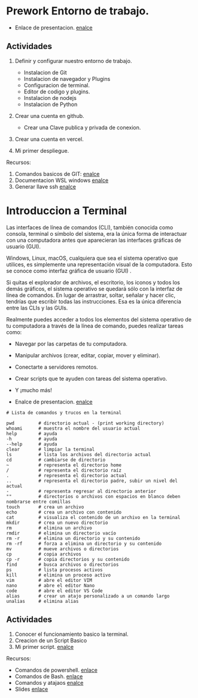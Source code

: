 # Prework Entorno de trabajo.
- Enlace de presentacion. [enalce](https://contents-pasantia.github.io/content1/Slides/Prework.html)
## Actividades 
1.  Definir y configurar nuestro entorno de trabajo.
    - Instalacion de Git
    - Instalacion de navegador y Plugins
    - Configuracion de terminal.
    - Editor de codigo y plugins.
    - Instalacion de nodejs
    - Instalacion de Python

2. Crear una cuenta en github.
    - Crear una Clave publica y privada de conexion. 

3. Crear una cuenta en vercel. 
4. Mi primer despliegue.

Recursos:
1. Comandos basicos de GIT: [enalce](./Resource/Git.md)
2. Documentacion WSL windows [enalce](https://docs.microsoft.com/en-us/windows/wsl/install-manual)
3. Generar llave ssh [enalce](./Resource/sshkey.md)


# Introduccion a Terminal

Las interfaces de línea de comandos (CLI), también conocida como consola, terminal o símbolo del sistema, era la única forma de interactuar con una computadora antes que aparecieran las interfaces gráficas de usuario (GUI).

Windows, Linux, macOS, cualquiera que sea el sistema operativo que utilices, es simplemente una representación visual de la computadora. Esto se conoce como interfaz gráfica de usuario (GUI) .

Si quitas el explorador de archivos, el escritorio, los iconos y todos los demás gráficos, el sistema operativo se quedará sólo con la interfaz de línea de comandos. En lugar de arrastrar, soltar, señalar y hacer clic, tendrías que escribir todas las instrucciones. Esa es la única diferencia entre las CLIs y las GUIs.

Realmente puedes acceder a todos los elementos del sistema operativo de tu computadora a través de la línea de comando, puedes realizar tareas como:

- Navegar por las carpetas de tu computadora.
- Manipular archivos (crear, editar, copiar, mover y eliminar).
- Conectarte a servidores remotos.
- Crear scripts que te ayuden con tareas del sistema operativo.
- Y ¡mucho más!

- Enalce de presentacion. [enalce](https://contents-pasantia.github.io/content1/Slides/Terminal.html)

```
# Lista de comandos y trucos en la terminal

pwd         # directorio actual - (print working directory)
whoami      # muestra el nombre del usuario actual
help        # ayuda
-h          # ayuda
--help      # ayuda
clear       # limpiar la terminal
ls          # lista los archivos del directorio actual
cd          # cambiarse de directorio
~           # representa el directorio home
/           # representa el directorio raíz
.           # representa el directorio actual
..          # representa el directorio padre, subir un nivel del actual
-           # representa regresar al directorio anterior
""          # directorios o archivos con espacios en blanco deben nombrarse entre comillas
touch       # crea un archivo
echo        # crea un archivo con contenido
cat         # visualiza el contenido de un archivo en la terminal
mkdir       # crea un nuevo directorio
rm          # elimina un archivo
rmdir       # elimina un directorio vacío
rm -r       # elimina un directorio y su contenido
rm -rf      # forza a elimina un directorio y su contenido
mv          # mueve archivos o directorios
cp          # copia archivos
cp -r       # copia directorios y su contenido
find        # busca archivos o directorios
ps          # lista procesos activos
kill        # elimina un proceso activo
vim         # abre el editor VIM
nano        # abre el editor Nano
code        # abre el editor VS Code
alias       # crear un atajo personalizado a un comando largo
unalias     # elimina alias
```

## Actividades
1. Conocer el funcionamiento basico la terminal.
2. Creacion de un Script Basico
3. Mi primer script. [enalce](./Resource/MyfirstScript.md)


Recursos:
- Comandos de powershell. [enlace](./Resource/Powershell.md)
- Comandos de Bash. [enlace](./Resource/Bash.md)
- Comandos y atajaos [enalce](./Resource/command-line-cheat.pdf)
- Slides [enlace](https://contents-pasantia.github.io/content1/index.html)